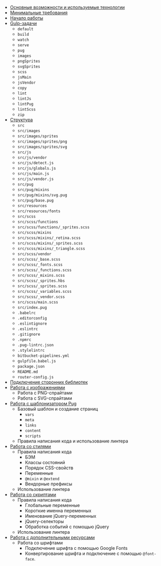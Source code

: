 * [Основные возможности и используемые технологии](docs/01_technologies.md)
* [Минимальные требования](docs/02_requirements.md)
* [Начало работы](docs/03_installation.md)
* [Gulp-задачи](docs/04_tasks.md)
	* `default`
	* `build`
	* `watch`
	* `serve`
	* `pug`
	* `images`
	* `pngSprites`
	* `svgSprites`
	* `scss`
	* `jsMain`
	* `jsVendor`
	* `copy`
	* `lint`
	* `lintJs`
	* `lintPug`
	* `lintScss`
	* `zip`
* [Структура](docs/05_structure.md)
	* `src`
	* `src/images`
	* `src/images/sprites`
	* `src/images/sprites/png`
	* `src/images/sprites/svg`
	* `src/js`
	* `src/js/vendor`
	* `src/js/detect.js`
	* `src/js/globals.js`
	* `src/js/main.js`
	* `src/js/vendor.js`
	* `src/pug`
	* `src/pug/mixins`
	* `src/pug/mixins/svg.pug`
	* `src/pug/base.pug`
	* `src/resources`
	* `src/resources/fonts`
	* `src/scss`
	* `src/scss/functions`
	* `src/scss/functions/_sprites.scss`
	* `src/scss/mixins`
	* `src/scss/mixins/_retina.scss`
	* `src/scss/mixins/_sprites.scss`
	* `src/scss/mixins/_triangle.scss`
	* `src/scss/vendor`
	* `src/scss/_base.scss`
	* `src/scss/_fonts.scss`
	* `src/scss/_functions.scss`
	* `src/scss/_mixins.scss`
	* `src/scss/_sprites.hbs`
	* `src/scss/_sprites.scss`
	* `src/scss/_variables.scss`
	* `src/scss/_vendor.scss`
	* `src/scss/main.scss`
	* `src/index.pug`
	* `.babelrc`
	* `.editorconfig`
	* `.eslintignore`
	* `.eslintrc`
	* `.gitignore`
	* `.npmrc`
	* `.pug-lintrc.json`
	* `.stylelintrc`
	* `bitbucket-pipelines.yml`
	* `gulpfile.babel.js`
	* `package.json`
	* `README.md`
	* `router-config.js`
* [Подключение сторонних библиотек](docs/06_libraries.md)
* [Работа с изображениями](docs/07_images.md)
	* Работа с PNG-спрайтами
	* Работа с SVG-спрайтами
* [Работа с шаблонизатором Pug](docs/08_templates.md)
	* Базовый шаблон и создание страниц
		* `vars`
		* `meta`
		* `links`
		* `content`
		* `scripts`
	* Правила написания кода и использование линтера
* [Работа со стилями](docs/09_styles.md)
	* Правила написания кода
		* БЭМ
		* Классы состояний
		* Порядок CSS-свойств
		* Переменные
		* `@mixin` и `@extend`
		* Вендорные префиксы
	* Использование линтера
* [Работа со скриптами](docs/10_scripts.md)
	* Правила написания кода
		* Глобальные переменные
		* Короткие именна переменных
		* Именование jQuery-переменных
		* jQuery-селекторы
		* Обработка событий с помощью jQuery
	* Использование линтера
* [Работа с дополнительными ресурсами](docs/11_resources.md)
	* Работа со шрифтами
		* Подключение шрифта с помощью Google Fonts
		* Конвертирование шрифта и подключение с помощью `@font-face`.
